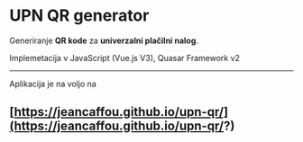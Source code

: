 # UPN QR generator

Generiranje **QR kode** za **univerzalni plačilni nalog**.

Implemetacija v JavaScript (Vue.js V3), Quasar Framework v2

---
Aplikacija je na voljo na
## [https://jeancaffou.github.io/upn-qr/](https://jeancaffou.github.io/upn-qr/?)
